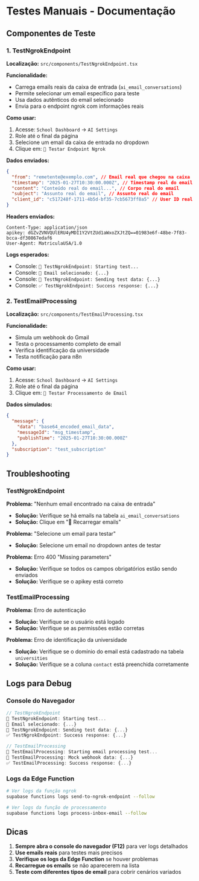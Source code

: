 # Testes Manuais - Documentação

## Componentes de Teste

### 1. TestNgrokEndpoint

**Localização:** `src/components/TestNgrokEndpoint.tsx`

**Funcionalidade:**
- Carrega emails reais da caixa de entrada (`ai_email_conversations`)
- Permite selecionar um email específico para teste
- Usa dados autênticos do email selecionado
- Envia para o endpoint ngrok com informações reais

**Como usar:**
1. Acesse: `School Dashboard` → `AI Settings`
2. Role até o final da página
3. Selecione um email da caixa de entrada no dropdown
4. Clique em: `🚀 Testar Endpoint Ngrok`

**Dados enviados:**
```json
{
  "from": "remetente@exemplo.com", // Email real que chegou na caixa
  "timestamp": "2025-01-27T10:30:00.000Z", // Timestamp real do email
  "content": "Conteúdo real do email...", // Corpo real do email
  "subject": "Assunto real do email", // Assunto real do email
  "client_id": "c517248f-1711-4b5d-bf35-7cb5673ff8a5" // User ID real
}
```

**Headers enviados:**
```
Content-Type: application/json
apikey: dGZvZVNVQUlERU4yMDI1Y2VtZUd1aWxoZXJtZQ==01983e6f-48be-7f83-bcca-df30867edaf6
User-Agent: MatriculaUSA/1.0
```

**Logs esperados:**
- Console: `🧪 TestNgrokEndpoint: Starting test...`
- Console: `📧 Email selecionado: {...}`
- Console: `🧪 TestNgrokEndpoint: Sending test data: {...}`
- Console: `✅ TestNgrokEndpoint: Success response: {...}`

### 2. TestEmailProcessing

**Localização:** `src/components/TestEmailProcessing.tsx`

**Funcionalidade:**
- Simula um webhook do Gmail
- Testa o processamento completo de email
- Verifica identificação da universidade
- Testa notificação para n8n

**Como usar:**
1. Acesse: `School Dashboard` → `AI Settings`
2. Role até o final da página
3. Clique em: `📧 Testar Processamento de Email`

**Dados simulados:**
```json
{
  "message": {
    "data": "base64_encoded_email_data",
    "messageId": "msg_timestamp",
    "publishTime": "2025-01-27T10:30:00.000Z"
  },
  "subscription": "test_subscription"
}
```

## Troubleshooting

### TestNgrokEndpoint

**Problema:** "Nenhum email encontrado na caixa de entrada"
- **Solução:** Verifique se há emails na tabela `ai_email_conversations`
- **Solução:** Clique em "🔄 Recarregar emails"

**Problema:** "Selecione um email para testar"
- **Solução:** Selecione um email no dropdown antes de testar

**Problema:** Erro 400 "Missing parameters"
- **Solução:** Verifique se todos os campos obrigatórios estão sendo enviados
- **Solução:** Verifique se o apikey está correto

### TestEmailProcessing

**Problema:** Erro de autenticação
- **Solução:** Verifique se o usuário está logado
- **Solução:** Verifique se as permissões estão corretas

**Problema:** Erro de identificação da universidade
- **Solução:** Verifique se o domínio do email está cadastrado na tabela `universities`
- **Solução:** Verifique se a coluna `contact` está preenchida corretamente

## Logs para Debug

### Console do Navegador
```javascript
// TestNgrokEndpoint
🧪 TestNgrokEndpoint: Starting test...
📧 Email selecionado: {...}
🧪 TestNgrokEndpoint: Sending test data: {...}
✅ TestNgrokEndpoint: Success response: {...}

// TestEmailProcessing
📧 TestEmailProcessing: Starting email processing test...
📧 TestEmailProcessing: Mock webhook data: {...}
✅ TestEmailProcessing: Success response: {...}
```

### Logs da Edge Function
```bash
# Ver logs da função ngrok
supabase functions logs send-to-ngrok-endpoint --follow

# Ver logs da função de processamento
supabase functions logs process-inbox-email --follow
```

## Dicas

1. **Sempre abra o console do navegador (F12)** para ver logs detalhados
2. **Use emails reais** para testes mais precisos
3. **Verifique os logs da Edge Function** se houver problemas
4. **Recarregue os emails** se não aparecerem na lista
5. **Teste com diferentes tipos de email** para cobrir cenários variados 